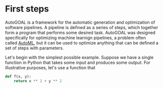 # First steps

AutoGOAL is a framework for the automatic generation and optimization of software pipelines.
A pipeline is defined as a series of steps, which together form a program that performs some desired task.
AutoGOAL was designed specifically for optimizing machine learnign pipelines, a problem often called [AutoML](https://automl.org),
but it can be used to optimize anything that can be defined a set of steps with parameters.

Let's begin with the simplest possible example. Suppose we have a single function in Python that takes some input and produces some output. For illustrative purposes, let's use a function that

```python
def f(x, y):
    return x ** 2 + y ** 2
```
